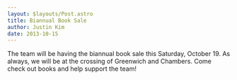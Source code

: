 ```yaml
---
layout: $layouts/Post.astro
title: Biannual Book Sale
author: Justin Kim
date: 2013-10-15
---
```


The team will be having the biannual book sale this Saturday, October 19. As always, we will be at the crossing of Greenwich and Chambers. Come check out books and help support the team!
